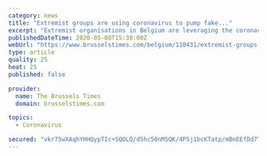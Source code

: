 ```yaml
---
category: news
title: "Extremist groups are using coronavirus to pump fake..."
excerpt: "Extremist organisations in Belgium are leveraging the coronavirus pandemic to flood social media with fake news to turn populations against each other, the intelligence agency warned. A report publish"
publishedDateTime: 2020-05-08T15:38:00Z
webUrl: "https://www.brusselstimes.com/belgium/110431/extremist-groups-are-using-coronavirus-to-pump-fake-news-on-social-media-report-warns/"
type: article
quality: 25
heat: 25
published: false

provider:
  name: The Brussels Times
  domain: brusselstimes.com

topics:
  - Coronavirus

secured: "vkr75wXAqhYHHQypTIc+SQOLQ/d5hc50nMSQK/4P5j1bcKTatp/mBnEEfDd7TGSADAPaEx7HMWgiKGXhxQ9+A3rmDbTQjo+/oOIvtJ9/9CACXoTsXfzBS+enXUokr/xMdufi5aANWxDnrszoTKPy9HWzKH+z1NzeDAUc4hMkhA6JLz4HiWgsiUUkonooDa7vw+SAjx0vE9lWkBX0A3Xahb70BGcsroOcMA5aDRqY/nt+MFUnlI0/EbITtCWvFFpEpxVpdYN4ld8dksPDODbkJYo0fvDVTIC9Haa4fGgXVHoEzQpI/6UYSk0WY8x9y+jZP0xP3MBtDXNn0RVc2JDf2Q5J4hrSBPEIQ4ZgB6Zs/OG6H0gqBQXHj0qax4rxQfNFLmmdysfwDuyjmFoempL6fH4mDT3g3nFyK0lcKNrzO1KdDFgbuX+K21T+OwNjdSVPwul2hqvFJB3tO07fickI6a7DK58JQ+bKyERvTBKlIOM=;hsrJ2flPVC8kBhwuBFBa0w=="
---
```


